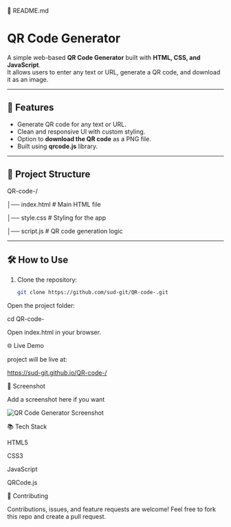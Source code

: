 📄 README.md
# QR Code Generator

A simple web-based **QR Code Generator** built with **HTML, CSS, and JavaScript**.  
It allows users to enter any text or URL, generate a QR code, and download it as an image.

---

## 🚀 Features
- Generate QR code for any text or URL.
- Clean and responsive UI with custom styling.
- Option to **download the QR code** as a PNG file.
- Built using **qrcode.js** library.

---

## 📂 Project Structure


QR-code-/

│── index.html # Main HTML file

│── style.css # Styling for the app

│── script.js # QR code generation logic


---

## 🛠️ How to Use
1. Clone the repository:
   ```bash
   git clone https://github.com/sud-git/QR-code-.git


Open the project folder:

cd QR-code-


Open index.html in your browser.

🌐 Live Demo


project will be live at:

https://sud-git.github.io/QR-code-/

📸 Screenshot

Add a screenshot here if you want

![QR Code Generator Screenshot](screenshot.png)

📚 Tech Stack

HTML5

CSS3

JavaScript

QRCode.js

🤝 Contributing

Contributions, issues, and feature requests are welcome!
Feel free to fork this repo and create a pull request.